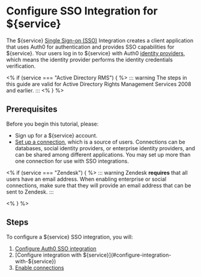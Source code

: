 # Configure SSO Integration for ${service}

The ${service} [Single Sign-on (SSO)](/sso) Integration creates a client application that uses Auth0 for authentication and provides SSO capabilities for ${service}. Your users log in to ${service} with Auth0 [identity providers](/identityproviders), which means the identity provider performs the identity credentials verification.

<% if (service === "Active Directory RMS") { %>
::: warning
The steps in this guide are valid for Active Directory Rights Management Services 2008 and earlier.
:::
<% } %>

## Prerequisites

Before you begin this tutorial, please:

* Sign up for a ${service} account.
* [Set up a connection](/connections), which is a source of users. Connections can be databases, social identity providers, or enterprise identity providers, and can be shared among different applications. You may set up more than one connection for use with SSO integrations.

<% if (service === "Zendesk") { %>
::: warning
Zendesk **requires** that all users have an email address. When enabling enterprise or social connections, make sure that they will provide an email address that can be sent to Zendesk.
:::

<% } %>

## Steps

To configure a ${service} SSO integration, you will:

1. [Configure Auth0 SSO integration](#configuree-auth0-sso-integration)
2. [Configure integration with ${service}](#configure-integration-with-${service})
3. [Enable connections](#enable-connections)

